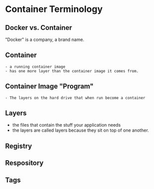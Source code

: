 # Container Terminology

## Docker vs. Container
"Docker" is a company, a brand name.

## Container
    - a running container image
    - has one more layer than the container image it comes from.

## Container Image "Program"
    - The layers on the hard drive that when run become a container


## Layers
- the files that contain the stuff your application needs
- the layers are called layers because they sit on top of one another.

## Registry

## Respository

## Tags